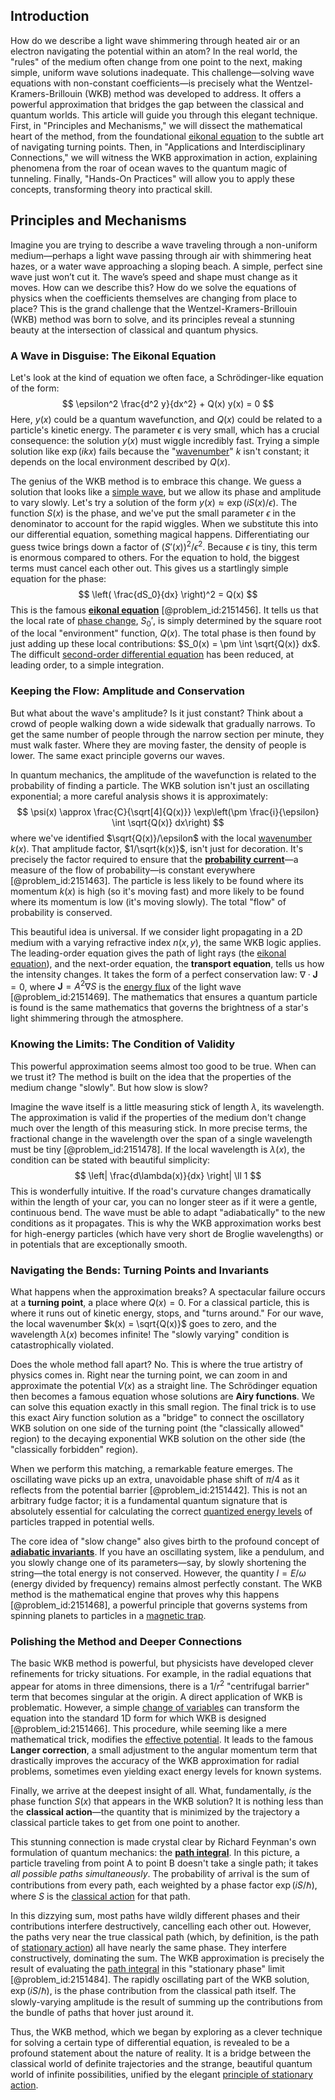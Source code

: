 ## Introduction
How do we describe a light wave shimmering through heated air or an electron navigating the potential within an atom? In the real world, the "rules" of the medium often change from one point to the next, making simple, uniform wave solutions inadequate. This challenge—solving wave equations with non-constant coefficients—is precisely what the Wentzel-Kramers-Brillouin (WKB) method was developed to address. It offers a powerful approximation that bridges the gap between the classical and quantum worlds. This article will guide you through this elegant technique. First, in "Principles and Mechanisms," we will dissect the mathematical heart of the method, from the foundational [eikonal equation](@article_id:143419) to the subtle art of navigating turning points. Then, in "Applications and Interdisciplinary Connections," we will witness the WKB approximation in action, explaining phenomena from the roar of ocean waves to the quantum magic of tunneling. Finally, "Hands-On Practices" will allow you to apply these concepts, transforming theory into practical skill.

## Principles and Mechanisms

Imagine you are trying to describe a wave traveling through a non-uniform medium—perhaps a light wave passing through air with shimmering heat hazes, or a water wave approaching a sloping beach. A simple, perfect sine wave just won’t cut it. The wave’s speed and shape must change as it moves. How can we describe this? How do we solve the equations of physics when the coefficients themselves are changing from place to place? This is the grand challenge that the Wentzel-Kramers-Brillouin (WKB) method was born to solve, and its principles reveal a stunning beauty at the intersection of classical and quantum physics.

### A Wave in Disguise: The Eikonal Equation

Let's look at the kind of equation we often face, a Schrödinger-like equation of the form:
$$ \epsilon^2 \frac{d^2 y}{dx^2} + Q(x) y(x) = 0 $$
Here, $y(x)$ could be a quantum wavefunction, and $Q(x)$ could be related to a particle's kinetic energy. The parameter $\epsilon$ is very small, which has a crucial consequence: the solution $y(x)$ must wiggle incredibly fast. Trying a simple solution like $\exp(ikx)$ fails because the "[wavenumber](@article_id:171958)" $k$ isn't constant; it depends on the local environment described by $Q(x)$.

The genius of the WKB method is to embrace this change. We guess a solution that looks like a [simple wave](@article_id:183555), but we allow its phase and amplitude to vary slowly. Let's try a solution of the form $y(x) \approx \exp(iS(x)/\epsilon)$. The function $S(x)$ is the phase, and we've put the small parameter $\epsilon$ in the denominator to account for the rapid wiggles. When we substitute this into our differential equation, something magical happens. Differentiating our guess twice brings down a factor of $(S'(x))^2/\epsilon^2$. Because $\epsilon$ is tiny, this term is enormous compared to others. For the equation to hold, the biggest terms must cancel each other out. This gives us a startlingly simple equation for the phase:
$$ \left( \frac{dS_0}{dx} \right)^2 = Q(x) $$
This is the famous **[eikonal equation](@article_id:143419)** [@problem_id:2151456]. It tells us that the local rate of [phase change](@article_id:146830), $S_0'$, is simply determined by the square root of the local "environment" function, $Q(x)$. The total phase is then found by just adding up these local contributions: $S_0(x) = \pm \int \sqrt{Q(x)} dx$. The difficult [second-order differential equation](@article_id:176234) has been reduced, at leading order, to a simple integration.

### Keeping the Flow: Amplitude and Conservation

But what about the wave's amplitude? Is it just constant? Think about a crowd of people walking down a wide sidewalk that gradually narrows. To get the same number of people through the narrow section per minute, they must walk faster. Where they are moving faster, the density of people is lower. The same exact principle governs our waves.

In quantum mechanics, the amplitude of the wavefunction is related to the probability of finding a particle. The WKB solution isn't just an oscillating exponential; a more careful analysis shows it is approximately:
$$ \psi(x) \approx \frac{C}{\sqrt[4]{Q(x)}} \exp\left(\pm \frac{i}{\epsilon} \int \sqrt{Q(x)} dx\right) $$
where we've identified $\sqrt{Q(x)}/\epsilon$ with the local [wavenumber](@article_id:171958) $k(x)$. That amplitude factor, $1/\sqrt{k(x)}$, isn't just for decoration. It's precisely the factor required to ensure that the **[probability current](@article_id:150455)**—a measure of the flow of probability—is constant everywhere [@problem_id:2151463]. The particle is less likely to be found where its momentum $k(x)$ is high (so it's moving fast) and more likely to be found where its momentum is low (it's moving slowly). The total "flow" of probability is conserved.

This beautiful idea is universal. If we consider light propagating in a 2D medium with a varying refractive index $n(x,y)$, the same WKB logic applies. The leading-order equation gives the path of light rays (the [eikonal equation](@article_id:143419)), and the next-order equation, the **transport equation**, tells us how the intensity changes. It takes the form of a perfect conservation law: $\nabla \cdot \mathbf{J} = 0$, where $\mathbf{J} = A^2 \nabla S$ is the [energy flux](@article_id:265562) of the light wave [@problem_id:2151469]. The mathematics that ensures a quantum particle is found is the same mathematics that governs the brightness of a star's light shimmering through the atmosphere.

### Knowing the Limits: The Condition of Validity

This powerful approximation seems almost too good to be true. When can we trust it? The method is built on the idea that the properties of the medium change "slowly". But how slow is slow?

Imagine the wave itself is a little measuring stick of length $\lambda$, its wavelength. The approximation is valid if the properties of the medium don't change much over the length of this measuring stick. In more precise terms, the fractional change in the wavelength over the span of a single wavelength must be tiny [@problem_id:2151478]. If the local wavelength is $\lambda(x)$, the condition can be stated with beautiful simplicity:
$$ \left| \frac{d\lambda(x)}{dx} \right| \ll 1 $$
This is wonderfully intuitive. If the road's curvature changes dramatically within the length of your car, you can no longer steer as if it were a gentle, continuous bend. The wave must be able to adapt "adiabatically" to the new conditions as it propagates. This is why the WKB approximation works best for high-energy particles (which have very short de Broglie wavelengths) or in potentials that are exceptionally smooth.

### Navigating the Bends: Turning Points and Invariants

What happens when the approximation breaks? A spectacular failure occurs at a **turning point**, a place where $Q(x)=0$. For a classical particle, this is where it runs out of kinetic energy, stops, and "turns around." For our wave, the local wavenumber $k(x) = \sqrt{Q(x)}$ goes to zero, and the wavelength $\lambda(x)$ becomes infinite! The "slowly varying" condition is catastrophically violated.

Does the whole method fall apart? No. This is where the true artistry of physics comes in. Right near the turning point, we can zoom in and approximate the potential $V(x)$ as a straight line. The Schrödinger equation then becomes a famous equation whose solutions are **Airy functions**. We can solve this equation exactly in this small region. The final trick is to use this exact Airy function solution as a "bridge" to connect the oscillatory WKB solution on one side of the turning point (the "classically allowed" region) to the decaying exponential WKB solution on the other side (the "classically forbidden" region).

When we perform this matching, a remarkable feature emerges. The oscillating wave picks up an extra, unavoidable phase shift of $\pi/4$ as it reflects from the potential barrier [@problem_id:2151442]. This is not an arbitrary fudge factor; it is a fundamental quantum signature that is absolutely essential for calculating the correct [quantized energy levels](@article_id:140417) of particles trapped in potential wells.

The core idea of "slow change" also gives birth to the profound concept of **[adiabatic invariants](@article_id:194889)**. If you have an oscillating system, like a pendulum, and you slowly change one of its parameters—say, by slowly shortening the string—the total energy is not conserved. However, the quantity $I = E/\omega$ (energy divided by frequency) remains almost perfectly constant. The WKB method is the mathematical engine that proves why this happens [@problem_id:2151468], a powerful principle that governs systems from spinning planets to particles in a [magnetic trap](@article_id:160749).

### Polishing the Method and Deeper Connections

The basic WKB method is powerful, but physicists have developed clever refinements for tricky situations. For example, in the radial equations that appear for atoms in three dimensions, there is a $1/r^2$ "centrifugal barrier" term that becomes singular at the origin. A direct application of WKB is problematic. However, a simple [change of variables](@article_id:140892) can transform the equation into the standard 1D form for which WKB is designed [@problem_id:2151466]. This procedure, while seeming like a mere mathematical trick, modifies the [effective potential](@article_id:142087). It leads to the famous **Langer correction**, a small adjustment to the angular momentum term that drastically improves the accuracy of the WKB approximation for radial problems, sometimes even yielding exact energy levels for known systems.

Finally, we arrive at the deepest insight of all. What, fundamentally, *is* the phase function $S(x)$ that appears in the WKB solution? It is nothing less than the **classical action**—the quantity that is minimized by the trajectory a classical particle takes to get from one point to another.

This stunning connection is made crystal clear by Richard Feynman's own formulation of quantum mechanics: the **[path integral](@article_id:142682)**. In this picture, a particle traveling from point A to point B doesn't take a single path; it takes *all possible paths simultaneously*. The probability of arrival is the sum of contributions from every path, each weighted by a phase factor $\exp(iS/\hbar)$, where $S$ is the [classical action](@article_id:148116) for that path.

In this dizzying sum, most paths have wildly different phases and their contributions interfere destructively, cancelling each other out. However, the paths very near the true classical path (which, by definition, is the path of [stationary action](@article_id:148861)) all have nearly the same phase. They interfere constructively, dominating the sum. The WKB approximation is precisely the result of evaluating the [path integral](@article_id:142682) in this "stationary phase" limit [@problem_id:2151484]. The rapidly oscillating part of the WKB solution, $\exp(iS/\hbar)$, is the phase contribution from the classical path itself. The slowly-varying amplitude is the result of summing up the contributions from the bundle of paths that hover just around it.

Thus, the WKB method, which we began by exploring as a clever technique for solving a certain type of differential equation, is revealed to be a profound statement about the nature of reality. It is a bridge between the classical world of definite trajectories and the strange, beautiful quantum world of infinite possibilities, unified by the elegant [principle of stationary action](@article_id:151229).